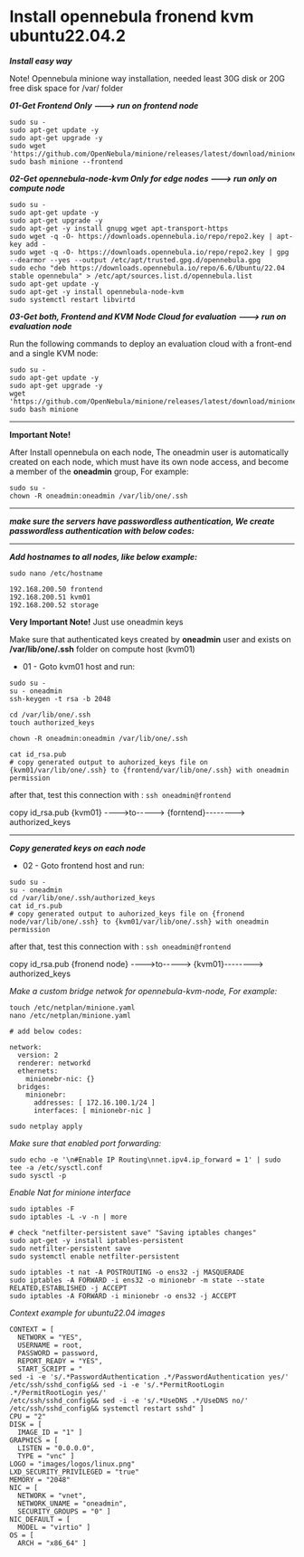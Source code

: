 # Install opennebula fronend kvm ubuntu22.04.2

***Install easy way***

Note! Opennebula minione way installation, needed least 30G disk or 20G free disk space for /var/ folder


***01-Get Frontend Only ---> run on frontend node***


```
sudo su -
sudo apt-get update -y
sudo apt-get upgrade -y
sudo wget 'https://github.com/OpenNebula/minione/releases/latest/download/minione'
sudo bash minione --frontend
```

***02-Get opennebula-node-kvm Only for edge nodes ---> run only on compute node***
```
sudo su -
sudo apt-get update -y
sudo apt-get upgrade -y
sudo apt-get -y install gnupg wget apt-transport-https
sudo wget -q -O- https://downloads.opennebula.io/repo/repo2.key | apt-key add -
sudo wget -q -O- https://downloads.opennebula.io/repo/repo2.key | gpg --dearmor --yes --output /etc/apt/trusted.gpg.d/opennebula.gpg
sudo echo "deb https://downloads.opennebula.io/repo/6.6/Ubuntu/22.04 stable opennebula" > /etc/apt/sources.list.d/opennebula.list
sudo apt-get update -y
sudo apt-get -y install opennebula-node-kvm
sudo systemctl restart libvirtd
```


***03-Get both, Frontend and KVM Node Cloud for evaluation ---> run on evaluation node***

 Run the following commands to deploy an evaluation cloud with a front-end and a single KVM node:

```
sudo su -
sudo apt-get update -y
sudo apt-get upgrade -y
wget 'https://github.com/OpenNebula/minione/releases/latest/download/minione'
sudo bash minione
```
****
**Important Note!** 

After Install opennebula on each node, The oneadmin user is automatically created on each node,
which must have its own node access, and become a member of the **oneadmin** group, For example:

```
sudo su -
chown -R oneadmin:oneadmin /var/lib/one/.ssh 
```
****

***make sure the servers have passwordless authentication, We create passwordless authentication with below codes:***

****

***Add hostnames to all nodes, like below example:***

```
sudo nano /etc/hostname

192.168.200.50 frontend
192.168.200.51 kvm01
192.168.200.52 storage

```


**Very Important Note!** Just use oneadmin keys

Make sure that authenticated keys created by **oneadmin** user and exists on **/var/lib/one/.ssh** folder on compute host (kvm01) 

- 01 - Goto kvm01 host and run:

```
sudo su -
su - oneadmin
ssh-keygen -t rsa -b 2048

cd /var/lib/one/.ssh
touch authorized_keys

chown -R oneadmin:oneadmin /var/lib/one/.ssh

cat id_rsa.pub
# copy generated output to auhorized_keys file on {kvm01/var/lib/one/.ssh} to {frontend/var/lib/one/.ssh} with oneadmin permission

```
after that, test this connection with : `ssh oneadmin@frontend`



copy id_rsa.pub {kvm01} ---->to-----> {forntend}--------> authorized_keys
****

***Copy generated keys on each node***

- 02 - Goto frontend host and run:

```
sudo su -
su - oneadmin
cd /var/lib/one/.ssh/authorized_keys
cat id_rs.pub
# copy generated output to auhorized_keys file on {fronend node/var/lib/one/.ssh} to {kvm01/var/lib/one/.ssh} with oneadmin permission
```

after that, test this connection with : `ssh oneadmin@frontend`

copy id_rsa.pub {fronend node} ---->to-----> {kvm01}--------> authorized_keys



*Make a custom bridge netwok for opennebula-kvm-node, For example:*

```
touch /etc/netplan/minione.yaml
nano /etc/netplan/minione.yaml

# add below codes:

network:
  version: 2
  renderer: networkd
  ethernets:
    minionebr-nic: {}
  bridges:
    minionebr:
      addresses: [ 172.16.100.1/24 ]
      interfaces: [ minionebr-nic ]

sudo netplay apply

```

*Make sure that enabled port forwarding:*

```
sudo echo -e '\n#Enable IP Routing\nnet.ipv4.ip_forward = 1' | sudo tee -a /etc/sysctl.conf
sudo sysctl -p
```

*Enable Nat for minione interface*

```
sudo iptables -F
sudo iptables -L -v -n | more

# check "netfilter-persistent save" "Saving iptables changes"
sudo apt-get -y install iptables-persistent
sudo netfilter-persistent save
sudo systemctl enable netfilter-persistent

sudo iptables -t nat -A POSTROUTING -o ens32 -j MASQUERADE
sudo iptables -A FORWARD -i ens32 -o minionebr -m state --state RELATED,ESTABLISHED -j ACCEPT
sudo iptables -A FORWARD -i minionebr -o ens32 -j ACCEPT

```


*Context example for ubuntu22.04 images*

```
CONTEXT = [
  NETWORK = "YES",
  USERNAME = root,
  PASSWORD = password,
  REPORT_READY = "YES",
  START_SCRIPT = "
sed -i -e 's/.*PasswordAuthentication .*/PasswordAuthentication yes/' /etc/ssh/sshd_config&& sed -i -e 's/.*PermitRootLogin .*/PermitRootLogin yes/' 
/etc/ssh/sshd_config&& sed -i -e 's/.*UseDNS .*/UseDNS no/' /etc/ssh/sshd_config&& systemctl restart sshd" ]
CPU = "2"
DISK = [
  IMAGE_ID = "1" ]
GRAPHICS = [
  LISTEN = "0.0.0.0",
  TYPE = "vnc" ]
LOGO = "images/logos/linux.png"
LXD_SECURITY_PRIVILEGED = "true"
MEMORY = "2048"
NIC = [
  NETWORK = "vnet",
  NETWORK_UNAME = "oneadmin",
  SECURITY_GROUPS = "0" ]
NIC_DEFAULT = [
  MODEL = "virtio" ]
OS = [
  ARCH = "x86_64" ]

```













